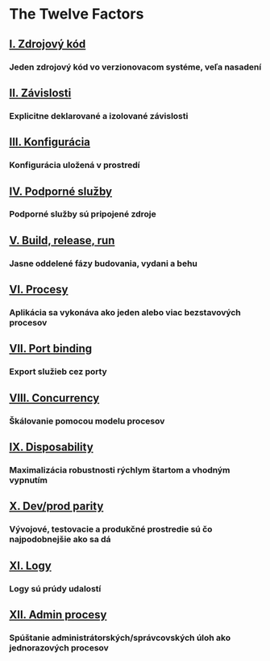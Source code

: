 The Twelve Factors
==================

## [I. Zdrojový kód](./codebase)

### Jeden zdrojový kód vo verzionovacom systéme, veľa nasadení

## [II. Závislosti](./dependencies)

### Explicitne deklarované a izolované závislosti

## [III. Konfigurácia](./config)

### Konfigurácia uložená v prostredí

## [IV. Podporné služby](./backing-services)

### Podporné služby sú pripojené zdroje

## [V. Build, release, run](./build-release-run)

### Jasne oddelené fázy budovania, vydani a behu

## [VI. Procesy](./processes)

### Aplikácia sa vykonáva ako jeden alebo viac bezstavových procesov

## [VII. Port binding](./port-binding)

### Export služieb cez porty

## [VIII. Concurrency](./concurrency)

### Škálovanie pomocou modelu procesov

## [IX. Disposability](./disposability)

### Maximalizácia robustnosti rýchlym štartom a vhodným vypnutím

## [X. Dev/prod parity](./dev-prod-parity)

### Vývojové, testovacie a produkčné prostredie sú čo najpodobnejšie ako sa dá

## [XI. Logy](./logs)

### Logy sú prúdy udalostí

## [XII. Admin procesy](./admin-processes)

### Spúštanie administrátorských/správcovských úloh ako jednorazových procesov
